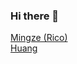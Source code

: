 ### Hi there 👋

<!--
**mingzehuang/mingzehuang** is a ✨ _special_ ✨ repository because its `README.md` (this file) appears on your GitHub profile.

Here are some ideas to get you started:

- 🔭 I’m currently working on ...
- 🌱 I’m currently learning ...
- 👯 I’m looking to collaborate on ...
- 🤔 I’m looking for help with ...
- 💬 Ask me about ...
- 📫 How to reach me: ...
- 😄 Pronouns: ...
- ⚡ Fun fact: ...
-->

<script src="https://platform.linkedin.com/badges/js/profile.js" async defer type="text/javascript"></script>
<svg width="100" height="100" xmlns="http://www.w3.org/2000/svg">
 <foreignObject width="100" height="100">
    <div class="badge-base LI-profile-badge" data-locale="en_US" data-size="medium" data-theme="dark" data-type="VERTICAL" data-vanity="mingze-rico-huang-a7986b21a" data-version="v1"><a class="badge-base__link LI-simple-link" href="https://www.linkedin.com/in/mingze-rico-huang-a7986b21a?trk=profile-badge">Mingze (Rico) Huang</a></div>
 </foreignObject>
</svg>
              
